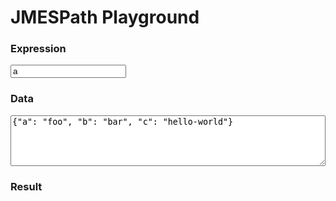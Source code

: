 # JMESPath Playground

<script src="https://cdnjs.cloudflare.com/ajax/libs/jmespath/0.16.0/jmespath.min.js" integrity="sha512-w/sNKK/59oJUi6v+SjgfIijrkFN8Pfv5QFZSV4KvrNMJrlbVM3017ZGNCA2AwZ6PKJzTPxQaDs/TbPcVGnF+pQ==" crossorigin="anonymous" referrerpolicy="no-referrer"></script>
<link rel="stylesheet" href="https://cdnjs.cloudflare.com/ajax/libs/bootstrap/5.3.3/css/bootstrap.min.css" integrity="sha512-jnSuA4Ss2PkkikSOLtYs8BlYIeeIK1h99ty4YfvRPAlzr377vr3CXDb7sb7eEEBYjDtcYj+AjBH3FLv5uSJuXg==" crossorigin="anonymous" referrerpolicy="no-referrer" />

<div id="app" class="container border">
    <h3>Expression</h3>
    <input class="expression form-control" type="text" placeholder="Expression" value="a" />
    <h3>Data</h3>
    <textarea class="input form-control" rows="5" style="width:100%;">{"a": "foo", "b": "bar", "c": "hello-world"}</textarea>
    <h3>Result</h3>
    <pre class="result form-control" style="height:100%;"></pre>
</div>

<script>
    const app = document.getElementById('app');
    function evaluateDemo(el) {
        var expression = el.querySelector('.expression').value;
        var data = JSON.parse(el.querySelector('.input').value);
        var result = jmespath.search(data, expression);
        el.querySelector('.result').textContent = JSON.stringify(result, null, 2);
    }
    evaluateDemo(app);
    app.querySelector('.expression').addEventListener('input', () => evaluateDemo(app));
    app.querySelector('.input').addEventListener('input', () => evaluateDemo(app));
</script>
